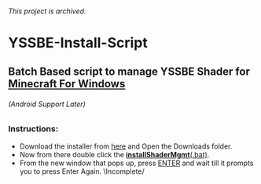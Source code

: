 ###### This project is archived.
# YSSBE-Install-Script
## Batch Based script to manage YSSBE Shader for [Minecraft For Windows](https://www.xbox.com/en-us/games/store/minecraft-for-windows/9nblggh2jhxj?activetab=pivot:overviewtab)
###### (Android Support Later)
### Instructions:
+ Download the installer from [here](https://https://github.com/Shreyanshnarwe1/YSSBE-Install-Script/installShaderMgmt.bat) and Open the Downloads folder.
+ Now from there double click the **[installShaderMgmt](https://https://github.com/Shreyanshnarwe1/YSSBE-Install-Script/installShaderMgmt.bat)**[(.bat)](https://https://github.com/Shreyanshnarwe1/YSSBE-Install-Script/installShaderMgmt.bat).
+ From the new window that pops up, press [ENTER](https://en.wikipedia.org/wiki/Enter_key) and wait till it prompts you to press Enter Again.
\Incomplete/
